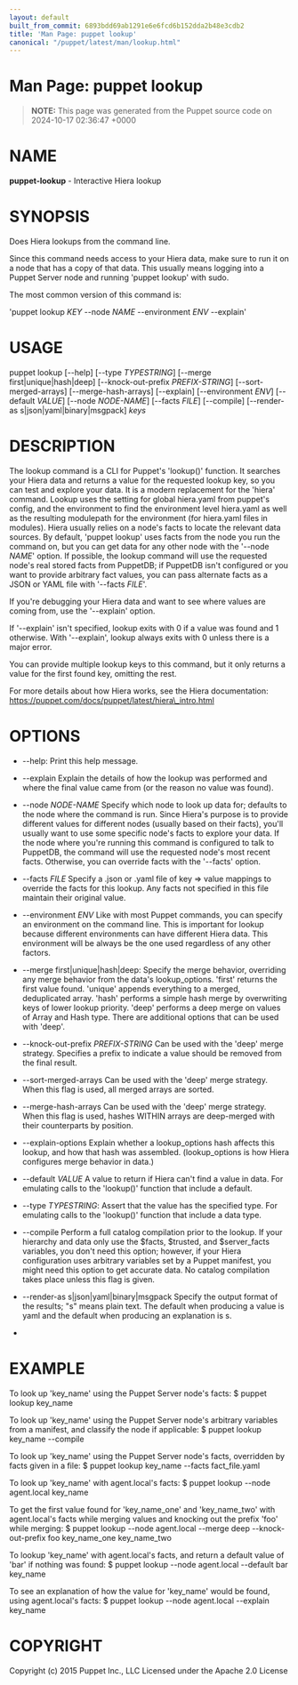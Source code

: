 ```yaml
---
layout: default
built_from_commit: 6893bdd69ab1291e6e6fcd6b152dda2b48e3cdb2
title: 'Man Page: puppet lookup'
canonical: "/puppet/latest/man/lookup.html"
---
```


# Man Page: puppet lookup

> **NOTE:** This page was generated from the Puppet source code on 2024-10-17 02:36:47 +0000

NAME
====

**puppet-lookup** - Interactive Hiera lookup

SYNOPSIS
========

Does Hiera lookups from the command line.

Since this command needs access to your Hiera data, make sure to run it
on a node that has a copy of that data. This usually means logging into
a Puppet Server node and running \'puppet lookup\' with sudo.

The most common version of this command is:

\'puppet lookup *KEY* \--node *NAME* \--environment *ENV* \--explain\'

USAGE
=====

puppet lookup \[\--help\] \[\--type *TYPESTRING*\] \[\--merge
first\|unique\|hash\|deep\] \[\--knock-out-prefix *PREFIX-STRING*\]
\[\--sort-merged-arrays\] \[\--merge-hash-arrays\] \[\--explain\]
\[\--environment *ENV*\] \[\--default *VALUE*\] \[\--node *NODE-NAME*\]
\[\--facts *FILE*\] \[\--compile\] \[\--render-as
s\|json\|yaml\|binary\|msgpack\] *keys*

DESCRIPTION
===========

The lookup command is a CLI for Puppet\'s \'lookup()\' function. It
searches your Hiera data and returns a value for the requested lookup
key, so you can test and explore your data. It is a modern replacement
for the \'hiera\' command. Lookup uses the setting for global hiera.yaml
from puppet\'s config, and the environment to find the environment level
hiera.yaml as well as the resulting modulepath for the environment (for
hiera.yaml files in modules). Hiera usually relies on a node\'s facts to
locate the relevant data sources. By default, \'puppet lookup\' uses
facts from the node you run the command on, but you can get data for any
other node with the \'\--node *NAME*\' option. If possible, the lookup
command will use the requested node\'s real stored facts from PuppetDB;
if PuppetDB isn\'t configured or you want to provide arbitrary fact
values, you can pass alternate facts as a JSON or YAML file with
\'\--facts *FILE*\'.

If you\'re debugging your Hiera data and want to see where values are
coming from, use the \'\--explain\' option.

If \'\--explain\' isn\'t specified, lookup exits with 0 if a value was
found and 1 otherwise. With \'\--explain\', lookup always exits with 0
unless there is a major error.

You can provide multiple lookup keys to this command, but it only
returns a value for the first found key, omitting the rest.

For more details about how Hiera works, see the Hiera documentation:
https://puppet.com/docs/puppet/latest/hiera\_intro.html

OPTIONS
=======

-   \--help: Print this help message.

-   \--explain Explain the details of how the lookup was performed and
    where the final value came from (or the reason no value was found).

-   \--node *NODE-NAME* Specify which node to look up data for; defaults
    to the node where the command is run. Since Hiera\'s purpose is to
    provide different values for different nodes (usually based on their
    facts), you\'ll usually want to use some specific node\'s facts to
    explore your data. If the node where you\'re running this command is
    configured to talk to PuppetDB, the command will use the requested
    node\'s most recent facts. Otherwise, you can override facts with
    the \'\--facts\' option.

-   \--facts *FILE* Specify a .json or .yaml file of key =\> value
    mappings to override the facts for this lookup. Any facts not
    specified in this file maintain their original value.

-   \--environment *ENV* Like with most Puppet commands, you can specify
    an environment on the command line. This is important for lookup
    because different environments can have different Hiera data. This
    environment will be always be the one used regardless of any other
    factors.

-   \--merge first\|unique\|hash\|deep: Specify the merge behavior,
    overriding any merge behavior from the data\'s lookup\_options.
    \'first\' returns the first value found. \'unique\' appends
    everything to a merged, deduplicated array. \'hash\' performs a
    simple hash merge by overwriting keys of lower lookup priority.
    \'deep\' performs a deep merge on values of Array and Hash type.
    There are additional options that can be used with \'deep\'.

-   \--knock-out-prefix *PREFIX-STRING* Can be used with the \'deep\'
    merge strategy. Specifies a prefix to indicate a value should be
    removed from the final result.

-   \--sort-merged-arrays Can be used with the \'deep\' merge strategy.
    When this flag is used, all merged arrays are sorted.

-   \--merge-hash-arrays Can be used with the \'deep\' merge strategy.
    When this flag is used, hashes WITHIN arrays are deep-merged with
    their counterparts by position.

-   \--explain-options Explain whether a lookup\_options hash affects
    this lookup, and how that hash was assembled. (lookup\_options is
    how Hiera configures merge behavior in data.)

-   \--default *VALUE* A value to return if Hiera can\'t find a value in
    data. For emulating calls to the \'lookup()\' function that include
    a default.

-   \--type *TYPESTRING*: Assert that the value has the specified type.
    For emulating calls to the \'lookup()\' function that include a data
    type.

-   \--compile Perform a full catalog compilation prior to the lookup.
    If your hierarchy and data only use the \$facts, \$trusted, and
    \$server\_facts variables, you don\'t need this option; however, if
    your Hiera configuration uses arbitrary variables set by a Puppet
    manifest, you might need this option to get accurate data. No
    catalog compilation takes place unless this flag is given.

-   \--render-as s\|json\|yaml\|binary\|msgpack Specify the output
    format of the results; \"s\" means plain text. The default when
    producing a value is yaml and the default when producing an
    explanation is s.

-   

EXAMPLE
=======

To look up \'key\_name\' using the Puppet Server node\'s facts: \$
puppet lookup key\_name

To look up \'key\_name\' using the Puppet Server node\'s arbitrary
variables from a manifest, and classify the node if applicable: \$
puppet lookup key\_name \--compile

To look up \'key\_name\' using the Puppet Server node\'s facts,
overridden by facts given in a file: \$ puppet lookup key\_name \--facts
fact\_file.yaml

To look up \'key\_name\' with agent.local\'s facts: \$ puppet lookup
\--node agent.local key\_name

To get the first value found for \'key\_name\_one\' and
\'key\_name\_two\' with agent.local\'s facts while merging values and
knocking out the prefix \'foo\' while merging: \$ puppet lookup \--node
agent.local \--merge deep \--knock-out-prefix foo key\_name\_one
key\_name\_two

To lookup \'key\_name\' with agent.local\'s facts, and return a default
value of \'bar\' if nothing was found: \$ puppet lookup \--node
agent.local \--default bar key\_name

To see an explanation of how the value for \'key\_name\' would be found,
using agent.local\'s facts: \$ puppet lookup \--node agent.local
\--explain key\_name

COPYRIGHT
=========

Copyright (c) 2015 Puppet Inc., LLC Licensed under the Apache 2.0
License
